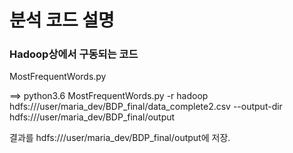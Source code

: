 # 분석 코드 설명
### Hadoop상에서 구동되는 코드
MostFrequentWords.py

==> python3.6 MostFrequentWords.py -r hadoop hdfs:///user/maria_dev/BDP_final/data_complete2.csv --output-dir hdfs:///user/maria_dev/BDP_final/output

결과를 hdfs:///user/maria_dev/BDP_final/output에 저장.